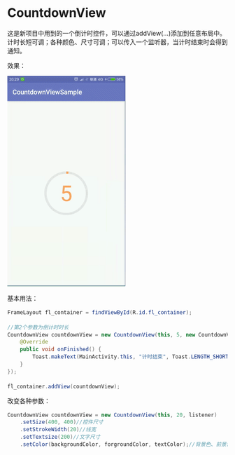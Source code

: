# CountdownView

这是新项目中用到的一个倒计时控件，可以通过addView(...)添加到任意布局中。计时长短可调；各种颜色、尺寸可调；可以传入一个监听器，当计时结束时会得到通知。

效果：

![](countdownview.gif)

基本用法：

```java
FrameLayout fl_container = findViewById(R.id.fl_container);

//第2个参数为倒计时时长
CountdownView countdownView = new CountdownView(this, 5, new CountdownView.Listener() {
    @Override
    public void onFinished() {
        Toast.makeText(MainActivity.this, "计时结束", Toast.LENGTH_SHORT).show();
    }
});

fl_container.addView(countdownView);
```

改变各种参数：

```java
CountdownView countdownView = new CountdownView(this, 20, listener)
    .setSize(400, 400)//控件尺寸
    .setStrokeWidth(20)//线宽
    .setTextsize(200)//文字尺寸
    .setColor(backgroundColor, forgroundColor, textColor);//背景色、前景色、文字颜色
```
